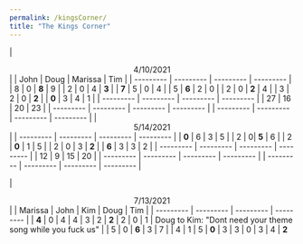```yaml
---
permalink: /kingsCorner/
title: "The Kings Corner"
---
```

| <center>          4/10/2021         </center> |
| John      | Doug      | Marissa   | Tim       |
| --------- | --------- | --------- | --------- |
| 8         | 0         | <b>8</b>  | 9         |
| 2         | 0         | 4         | <b>3</b>  | 
| <b>7</b>  | 5         | 0         | 4         |
| 5         | <b>6</b>  | 2         | 0         |
| 2         | 0         | <b>2</b>  | 4         |
| 3         | 2         | 0         | <b>2</b>  | 
| <b>0</b>  | 3         | 4         | 1         |
| --------- | --------- | --------- | --------- |
| 27        | 16        | 20        | 23        |
| --------- | --------- | --------- | --------- |
| --------- | --------- | --------- | --------- |
| <center>          5/14/2021         </center> |
| --------- | --------- | --------- | --------- |
| <b>0</b>  | 6         | 3         | 5         |
| 2         | 0| <b>5</b>  | 6         | 
| 2         | <b>0</b>  | 1         | 5         |
| 2         | 0         | 3         | <b>2</b>  |
| <b>6</b>  | 3         | 3         | 2         |
| --------- | --------- | --------- | --------- |
| 12        | 9         | 15        | 20        |
| --------- | --------- | --------- | --------- |
| --------- | --------- | --------- | --------- |

|<center>          7/13/2021         </center> |
| Marissa | John | Kim | Doug | Tim |
| --------- | --------- | --------- | --------- |
| <b>4</b>  | 0         | 4         | 4         | 3
| 2         | <b>2</b> | 2 | 0         | 1
| Doug to Kim: "Dont need your theme song while you fuck us" |
| 5         | 0 | <b>6</b>  | 3        | 7         |
| 4         | 1         | 5         | <b>0</b>  | 3
| 3 | 0        | 3         | 4         | <b>2</b> 
